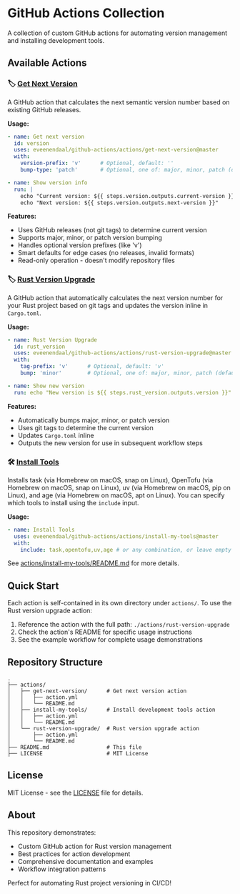 # GitHub Actions Collection

A collection of custom GitHub actions for automating version management and installing development tools.

## Available Actions

### 🏷️ [Get Next Version](actions/get-next-version)
A GitHub action that calculates the next semantic version number based on existing GitHub releases.

**Usage:**
```yaml
- name: Get next version
  id: version
  uses: eveenendaal/github-actions/actions/get-next-version@master
  with:
    version-prefix: 'v'      # Optional, default: ''
    bump-type: 'patch'       # Optional, one of: major, minor, patch (default: patch)

- name: Show version info
  run: |
    echo "Current version: ${{ steps.version.outputs.current-version }}"
    echo "Next version: ${{ steps.version.outputs.next-version }}"
```

**Features:**
- Uses GitHub releases (not git tags) to determine current version
- Supports major, minor, or patch version bumping
- Handles optional version prefixes (like 'v')
- Smart defaults for edge cases (no releases, invalid formats)
- Read-only operation - doesn't modify repository files

### 🏷️ [Rust Version Upgrade](actions/rust-version-upgrade)
A GitHub action that automatically calculates the next version number for your Rust project based on git tags and updates the version inline in `Cargo.toml`.

**Usage:**
```yaml
- name: Rust Version Upgrade
  id: rust_version
  uses: eveenendaal/github-actions/actions/rust-version-upgrade@master
  with:
    tag-prefix: 'v'      # Optional, default: 'v'
    bump: 'minor'        # Optional, one of: major, minor, patch (default: minor)

- name: Show new version
  run: echo "New version is ${{ steps.rust_version.outputs.version }}"
```

**Features:**
- Automatically bumps major, minor, or patch version
- Uses git tags to determine the current version
- Updates `Cargo.toml` inline
- Outputs the new version for use in subsequent workflow steps

### 🛠️ [Install Tools](actions/install-my-tools)
Installs task (via Homebrew on macOS, snap on Linux), OpenTofu (via Homebrew on macOS, snap on Linux), uv (via Homebrew on macOS, pip on Linux), and age (via Homebrew on macOS, apt on Linux). You can specify which tools to install using the `include` input.

**Usage:**
```yaml
- name: Install Tools
  uses: eveenendaal/github-actions/actions/install-my-tools@master
  with:
    include: task,opentofu,uv,age # or any combination, or leave empty for all
```

See [actions/install-my-tools/README.md](actions/install-my-tools/README.md) for more details.

## Quick Start

Each action is self-contained in its own directory under `actions/`. To use the Rust version upgrade action:

1. Reference the action with the full path: `./actions/rust-version-upgrade`
2. Check the action's README for specific usage instructions
3. See the example workflow for complete usage demonstrations

## Repository Structure

```
.
├── actions/
│   ├── get-next-version/      # Get next version action
│   │   ├── action.yml
│   │   └── README.md
│   ├── install-my-tools/      # Install development tools action
│   │   ├── action.yml
│   │   └── README.md
│   └── rust-version-upgrade/  # Rust version upgrade action
│       ├── action.yml
│       └── README.md
├── README.md                  # This file
├── LICENSE                    # MIT License
```

## License

MIT License - see the [LICENSE](LICENSE) file for details.

## About

This repository demonstrates:
- Custom GitHub action for Rust version management
- Best practices for action development
- Comprehensive documentation and examples
- Workflow integration patterns

Perfect for automating Rust project versioning in CI/CD!
